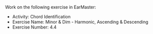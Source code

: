 Work on the following exercise in EarMaster:
- Activity: Chord Identification
- Exercise Name: Minor & Dim - Harmonic, Ascending & Descending
- Exercise Number: 4.4

